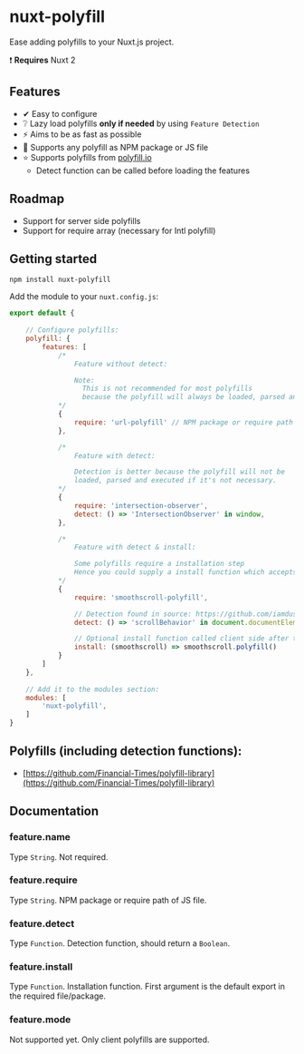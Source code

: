 

# nuxt-polyfill
Ease adding polyfills to your Nuxt.js project.

❗️ **Requires** Nuxt 2

## Features
 - ✔ Easy to configure
 - ❔ Lazy load polyfills **only if needed** by using `Feature Detection`
 - ⚡️ Aims to be as fast as possible
 - 🔧 Supports any polyfill as NPM package or JS file
 - ⭐️ Supports polyfills from [polyfill.io](https://polyfill.io)
   - Detect function can be called before loading the features
   
## Roadmap
 - Support for server side polyfills
 - Support for require array (necessary for Intl polyfill)

## Getting started
```
npm install nuxt-polyfill
```

Add the module to your `nuxt.config.js`: 

```javascript
export default {
    
    // Configure polyfills:
    polyfill: {
        features: [
            /* 
                Feature without detect:

                Note: 
                  This is not recommended for most polyfills
                  because the polyfill will always be loaded, parsed and executed.
            */
            {
                require: 'url-polyfill' // NPM package or require path of file
            },

            /* 
                Feature with detect:

                Detection is better because the polyfill will not be 
                loaded, parsed and executed if it's not necessary.
            */
            {
                require: 'intersection-observer',
                detect: () => 'IntersectionObserver' in window,
            },

            /*
                Feature with detect & install:

                Some polyfills require a installation step
                Hence you could supply a install function which accepts the require result
            */
            {
                require: 'smoothscroll-polyfill',

                // Detection found in source: https://github.com/iamdustan/smoothscroll/blob/master/src/smoothscroll.js
                detect: () => 'scrollBehavior' in document.documentElement.style && window.__forceSmoothScrollPolyfill__ !== true,

                // Optional install function called client side after the package is required:
                install: (smoothscroll) => smoothscroll.polyfill()
            }
        ]
    },
    
    // Add it to the modules section:
    modules: [
        'nuxt-polyfill',
    ]
}
```

## Polyfills (including detection functions):
 - [https://github.com/Financial-Times/polyfill-library](https://github.com/Financial-Times/polyfill-library)

## Documentation
### feature.name
Type `String`. Not required.

### feature.require
Type `String`. NPM package or require path of JS file.

### feature.detect
Type `Function`. Detection function, should return a `Boolean`.

### feature.install
Type `Function`. Installation function. First argument is the default export in the required file/package.

### feature.mode
Not supported yet. Only client polyfills are supported.
